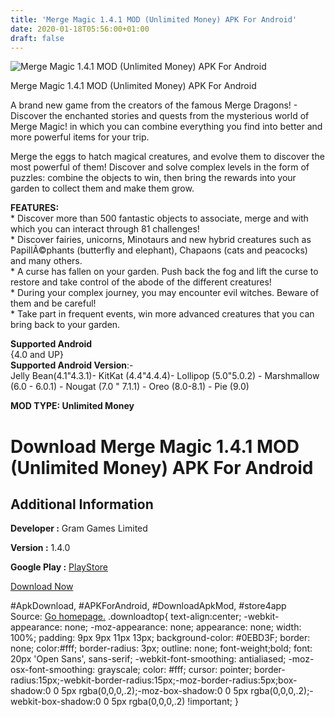 ```yaml
---
title: 'Merge Magic 1.4.1 MOD (Unlimited Money) APK For Android'
date: 2020-01-18T05:56:00+01:00
draft: false
---
```


![Merge Magic 1.4.1 MOD (Unlimited Money) APK For Android](https://i2.wp.com/apkhome.net/wp-content/uploads/2020/01/Merge-Magic-1.4.1-MOD-Unlimited-Money.png "Merge Magic 1.4.1 MOD (Unlimited Money) APK For Android")

  

Merge Magic 1.4.1 MOD (Unlimited Money) APK For Android

A brand new game from the creators of the famous Merge Dragons! - Discover the enchanted stories and quests from the mysterious world of Merge Magic! in which you can combine everything you find into better and more powerful items for your trip.

Merge the eggs to hatch magical creatures, and evolve them to discover the most powerful of them! Discover and solve complex levels in the form of puzzles: combine the objects to win, then bring the rewards into your garden to collect them and make them grow.

**FEATURES:**  
\* Discover more than 500 fantastic objects to associate, merge and with which you can interact through 81 challenges!  
\* Discover fairies, unicorns, Minotaurs and new hybrid creatures such as PapillÃ©phants (butterfly and elephant), Chapaons (cats and peacocks) and many others.  
\* A curse has fallen on your garden. Push back the fog and lift the curse to restore and take control of the abode of the different creatures!  
\* During your complex journey, you may encounter evil witches. Beware of them and be careful!  
\* Take part in frequent events, win more advanced creatures that you can bring back to your garden.

**Supported Android**  
{4.0 and UP}  
**Supported Android Version**:-  
Jelly Bean(4.1"4.3.1)- KitKat (4.4"4.4.4)- Lollipop (5.0"5.0.2) - Marshmallow (6.0 - 6.0.1) - Nougat (7.0 " 7.1.1) - Oreo (8.0-8.1) - Pie (9.0)

**MOD TYPE: Unlimited Money**

Download Merge Magic 1.4.1 MOD (Unlimited Money) APK For Android
================================================================

Additional Information
----------------------

**Developer :** Gram Games Limited

**Version :** 1.4.0

**Google Play :** [PlayStore](https://play.google.com/store/apps/details?id=com.gramgames.mergemagic)

  

[Download Now](https://store4app.co/post/merge-magic-1-4-1-mod-unlimited-money-apk-for-android_1579284969)

  
#ApkDownload, #APKForAndroid, #DownloadApkMod, #store4app  
Source: [Go homepage.](https://store4app.co/post/merge-magic-1-4-1-mod-unlimited-money-apk-for-android_1579284969) .downloadtop{ text-align:center; -webkit-appearance: none; -moz-appearance: none; appearance: none; width: 100%; padding: 9px 9px 11px 13px; background-color: #0EBD3F; border: none; color:#fff; border-radius: 3px; outline: none; font-weight;bold; font: 20px 'Open Sans', sans-serif; -webkit-font-smoothing: antialiased; -moz-osx-font-smoothing: grayscale; color: #fff; cursor: pointer; border-radius:15px;-webkit-border-radius:15px;-moz-border-radius:5px;box-shadow:0 0 5px rgba(0,0,0,.2);-moz-box-shadow:0 0 5px rgba(0,0,0,.2);-webkit-box-shadow:0 0 5px rgba(0,0,0,.2) !important; }